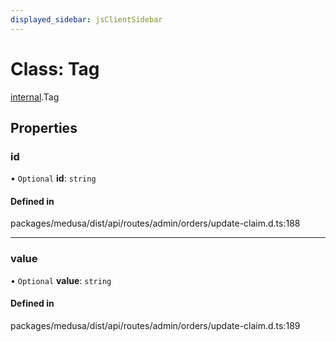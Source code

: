 ```yaml
---
displayed_sidebar: jsClientSidebar
---
```


# Class: Tag

[internal](../modules/internal-8.md).Tag

## Properties

### id

• `Optional` **id**: `string`

#### Defined in

packages/medusa/dist/api/routes/admin/orders/update-claim.d.ts:188

___

### value

• `Optional` **value**: `string`

#### Defined in

packages/medusa/dist/api/routes/admin/orders/update-claim.d.ts:189
